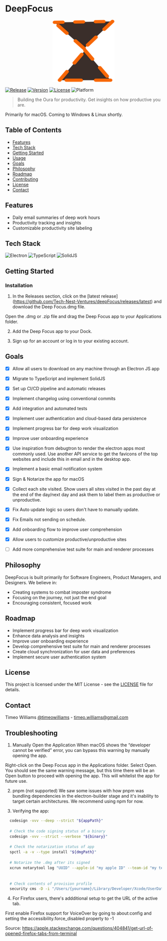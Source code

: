 # DeepFocus

<p align="center">
  <img src="resources/icon.png" alt="DeepFocus Logo" width="200" height="200">
</p>

[![Release](https://github.com/Tech-Nest-Ventures/deepFocus/actions/workflows/release.yml/badge.svg)](https://github.com/Tech-Nest-Ventures/deepFocus/actions/workflows/release.yml)
[![Version](https://img.shields.io/npm/v/project.svg)](https://www.npmjs.com/package/project)
[![License](https://img.shields.io/badge/license-MIT-blue.svg)](LICENSE)
![Platform](https://img.shields.io/badge/platform-macOS-lightgrey.svg)

> Building the Oura for productivity. Get insights on how productive you are.

Primarily for macOS. Coming to Windows & Linux shortly.

## Table of Contents

- [Features](#features)
- [Tech Stack](#tech-stack)
- [Getting Started](#getting-started)
- [Usage](#usage)
- [Goals](#goals)
- [Philosophy](#philosophy)
- [Roadmap](#roadmap)
- [Contributing](#contributing)
- [License](#license)
- [Contact](#contact)

## Features

- Daily email summaries of deep work hours
- Productivity tracking and insights
- Customizable productivity site labeling

## Tech Stack

![Electron](https://img.shields.io/badge/-Electron-47848F?style=flat-square&logo=electron&logoColor=white)
![TypeScript](https://img.shields.io/badge/-TypeScript-3178C6?style=flat-square&logo=typescript&logoColor=white)
![SolidJS](https://img.shields.io/badge/-SolidJS-2C4F7C?style=flat-square&logo=solid&logoColor=white)

## Getting Started


### Installation

1. In the Releases section, click on the [latest release] (https://github.com/Tech-Nest-Ventures/deepFocus/releases/latest) and download the Deep Focus.dmg file.

Open the .dmg or .zip file and drag the Deep Focus app to your Applications folder.

2. Add the Deep Focus app to your Dock.

3. Sign up for an account or log in to your existing account.

## Goals

- [x] Allow all users to download on any machine through an Electron JS app
- [x] Migrate to TypeScript and implement SolidJS
- [x] Set up CI/CD pipeline and automatic releases
- [x] Implement changelog using conventional commits
- [x] Add integration and automated tests
- [x] Implement user authentication and cloud-based data persistence
- [x] Implement progress bar for deep work visualization
- [x] Improve user onboarding experience
- [x] Use inspiration from debugtron to render the electron apps most commonly used. Use another API service to get the favicons of the top websites and include this in email and in the desktop app.
- [x] Implement a basic email notification system
- [x] Sign & Notarize the app for macOS
- [x] Collect each site visited. Show users all sites visited in the past day at the end of the day/next day and ask them to label them as productive or unproductive.
- [x] Fix Auto update logic so users don't have to manually update.
- [x] Fix Emails not sending on schedule. 
- [x] Add onboarding flow to improve user comprehension
- [x] Allow users to customize productive/unproductive sites
- [ ] Add more comprehensive test suite for main and renderer processes


## Philosophy

DeepFocus is built primarily for Software Engineers, Product Managers, and Designers. We believe in:

- Creating systems to combat imposter syndrome
- Focusing on the journey, not just the end goal
- Encouraging consistent, focused work

## Roadmap

- Implement progress bar for deep work visualization
- Enhance data analysis and insights
- Improve user onboarding experience
- Develop comprehensive test suite for main and renderer processes
- Create cloud synchronization for user data and preferences
- Implement secure user authentication system

## License

This project is licensed under the MIT License - see the [LICENSE](LICENSE) file for details.

## Contact

Timeo Williams [@timeowilliams](https://twitter.com/timeowilliams) - timeo.williams@gmail.com

## Troubleshooting

1. Manually Open the Application
   When macOS shows the “developer cannot be verified” error, you can bypass this warning by manually opening the app.

Right-click on the Deep Focus app in the Applications folder.
Select Open.
You should see the same warning message, but this time there will be an Open button to proceed with opening the app.
This will whitelist the app for future use.

2. pnpm (not supported)
   We saw some issues with how pnpm was bundling dependencies in the electron-builder stage and it's inability to target certain architectures. We recommend using npm for now.

3. Verifying the app:

```bash
  codesign -vvv --deep --strict "${appPath}"

  # Check the code signing status of a binary
  codesign -vvv --strict --verbose "${binary}"

  # Check the notarization status of app
  spctl -a -v --type install "${dmgPath}"

  # Notarize the .dmg after its signed
  xcrun notarytool log "UUID" --apple-id "my apple ID" --team-id "my team id" --password "my app password"


  # Check contents of provision profile
  security cms -D -i "/Users/{yourname}/Library/Developer/Xcode/UserData/Provisioning\ Profiles/{nameOfProvisioningProfile}.provisionprofile"


```

4. For Firefox users, there's addditional setup to get the URL of the active tab.

First enable Firefox support for VoiceOver by going to about:config and setting the accessibility.force_disabled property to -1

Source: https://apple.stackexchange.com/questions/404841/get-url-of-opened-firefox-tabs-from-terminal